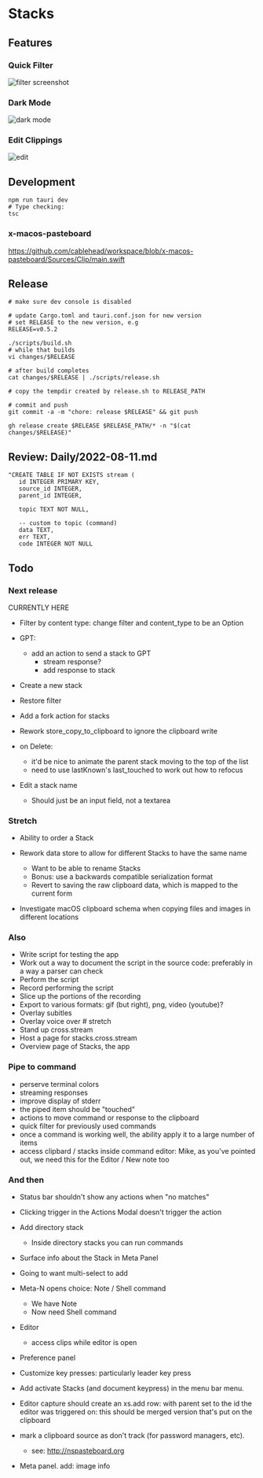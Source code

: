 # Stacks

## Features

### Quick Filter

![filter screenshot](./docs/screenshots/filter.webp)

### Dark Mode

![dark mode](./docs/screenshots/dark-mode.webp)

### Edit Clippings

![edit](./docs/screenshots/edit.webp)

## Development

```
npm run tauri dev
# Type checking:
tsc
```

### x-macos-pasteboard

https://github.com/cablehead/workspace/blob/x-macos-pasteboard/Sources/Clip/main.swift

## Release

```
# make sure dev console is disabled

# update Cargo.toml and tauri.conf.json for new version
# set RELEASE to the new version, e.g
RELEASE=v0.5.2

./scripts/build.sh
# while that builds
vi changes/$RELEASE

# after build completes
cat changes/$RELEASE | ./scripts/release.sh

# copy the tempdir created by release.sh to RELEASE_PATH

# commit and push
git commit -a -m "chore: release $RELEASE" && git push

gh release create $RELEASE $RELEASE_PATH/* -n "$(cat changes/$RELEASE)"
```

## Review: Daily/2022-08-11.md

```
"CREATE TABLE IF NOT EXISTS stream (
   id INTEGER PRIMARY KEY,
   source_id INTEGER,
   parent_id INTEGER,

   topic TEXT NOT NULL,

   -- custom to topic (command)
   data TEXT,
   err TEXT,
   code INTEGER NOT NULL
```

## Todo

### Next release

CURRENTLY HERE

- Filter by content type: change filter and content_type to be an Option

- GPT:
    - add an action to send a stack to GPT
        - stream response?
        - add response to stack

- Create a new stack

- Restore filter

- Add a fork action for stacks

- Rework store_copy_to_clipboard to ignore the clipboard write

- on Delete:
    - it'd be nice to animate the parent stack moving to the top of the list
    - need to use lastKnown's last_touched to work out how to refocus

- Edit a stack name
    - Should just be an input field, not a textarea

### Stretch

- Ability to order a Stack

- Rework data store to allow for different Stacks to have the same name
    - Want to be able to rename Stacks
    - Bonus: use a backwards compatible serialization format
    - Revert to saving the raw clipboard data, which is mapped to the current
      form

- Investigate macOS clipboard schema when copying files and images in different
  locations

### Also

- Write script for testing the app
- Work out a way to document the script in the source code: preferably in a way
  a parser can check
- Perform the script
- Record performing the script
- Slice up the portions of the recording
- Export to various formats: gif (but right), png, video (youtube)?
- Overlay subitles
- Overlay voice over # stretch
- Stand up cross.stream
- Host a page for stacks.cross.stream
- Overview page of Stacks, the app

### Pipe to command

- perserve terminal colors
- streaming responses
- improve display of stderr
- the piped item should be "touched"
- actions to move command or response to the clipboard
- quick filter for previously used commands
- once a command is working well, the ability apply it to a large number of
  items
- access clipbard / stacks inside command editor: Mike, as you've pointed out,
  we need this for the Editor / New note too

### And then

- Status bar shouldn't show any actions when "no matches"

- Clicking trigger in the Actions Modal doesn't trigger the action

- Add directory stack
    - Inside directory stacks you can run commands

- Surface info about the Stack in Meta Panel

- Going to want multi-select to add

- Meta-N opens choice: Note / Shell command
    - We have Note
    - Now need Shell command

- Editor
    - access clips while editor is open

- Preference panel

- Customize key presses: particularly leader key press
- Add activate Stacks (and document keypress) in the menu bar menu.

- Editor capture should create an xs.add row: with parent set to the id the
  editor was triggered on: this should be merged version that's put on the
  clipboard

- mark a clipboard source as don't track (for password managers, etc).
    - see: http://nspasteboard.org

- Meta panel. add: image info

